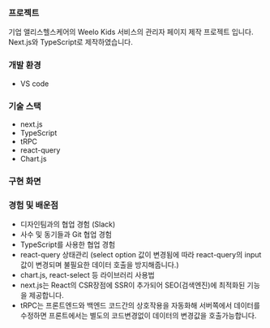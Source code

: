 ### 프로젝트
기업 앨리스헬스케어의 Weelo Kids 서비스의 관리자 페이지 제작 프로젝트 입니다. Next.js와 TypeScript로 제작하였습니다.

### 개발 환경
- VS code

### 기술 스택
- next.js
- TypeScript
- tRPC
- react-query
- Chart.js

### 구현 화면

### 경험 및 배운점

- 디자인팀과의 협업 경험 (Slack)
- 사수 및 동기들과 Git 협업 경험
- TypeScript를 사용한 협업 경험
- react-query 상태관리 (select option 값이 변경됨에 따라 react-query의 input 값이 변경되며 불필요한 데이터 호출을 방지해줍니다.)
- chart.js, react-select 등 라이브러리 사용법
- next.js는 React의 CSR장점에 SSR이 추가되어 SEO(검색엔진)에 최적화된 기능을 제공합니다.
- tRPC는 프론트엔드와 백엔드 코드간의 상호작용을 자동화해 서버쪽에서 데이터를 수정하면 프론트에서는 별도의 코드변경없이 데이터의 변경값을 호출가능합니다.
